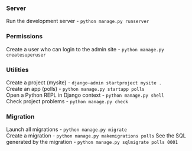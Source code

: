 ### Server
Run the development server - `python manage.py runserver`

### Permissions
Create a user who can login to the admin site - `python manage.py createsuperuser`

### Utilities
Create a project (mysite) - `django-admin startproject mysite .`\
Create an app (polls) - `python manage.py startapp polls`\
Open a Python REPL in Django context - `python manage.py shell`\
Check project problems - `python manage.py check`

### Migration
Launch all migrations - `python manage.py migrate`\
Create a migration - `python manage.py makemigrations polls`
See the SQL generated by the migration - `python manage.py sqlmigrate polls 0001`